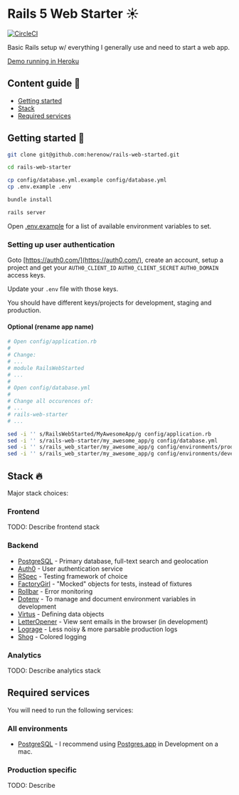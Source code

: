 # Rails 5 Web Starter ☀️

[![CircleCI](https://circleci.com/gh/herenow/rails-web-starter.svg?style=svg)](https://circleci.com/gh/herenow/rails-web-starter)

Basic Rails setup w/ everything I generally use and need to start a web app.

[Demo running in Heroku](https://rails-web-starter.herokuapp.com)

## Content guide 📜
* [Getting started](#getting-started)
* [Stack](#stack)
* [Required services](#required-services)

## <a name="getting-started"></a> Getting started 🔧

```bash
git clone git@github.com:herenow/rails-web-started.git

cd rails-web-starter

cp config/database.yml.example config/database.yml
cp .env.example .env

bundle install

rails server
```

Open [.env.example](https://github.com/herenow/rails-web-starter/blob/master/.env.example) for a list of available environment variables to set.

### Setting up user authentication

Goto [https://auth0.com/](https://auth0.com/), create an account, setup a project and get your `AUTH0_CLIENT_ID` `AUTH0_CLIENT_SECRET` `AUTH0_DOMAIN` access keys.

Update your `.env` file with those keys.

You should have different keys/projects for development, staging and production.

#### Optional (rename app name)

```bash
# Open config/application.rb
#
# Change:
# ...
# module RailsWebStarted
# ...
#
# Open config/database.yml
#
# Change all occurences of:
# ...
# rails-web-starter
# ...

sed -i '' s/RailsWebStarted/MyAwesomeApp/g config/application.rb
sed -i '' s/rails-web-starter/my_awesome_app/g config/database.yml
sed -i '' s/rails_web_starter/my_awesome_app/g config/environments/production.rb
sed -i '' s/rails_web_starter/my_awesome_app/g config/environments/development.rb
```

## <a name="stack"></a> Stack 🔥

Major stack choices:

### Frontend

TODO: Describe frontend stack

### Backend

* [PostgreSQL](https://www.postgresql.org/) - Primary database, full-text search and geolocation
* [Auth0](https://auth0.com/) - User authentication service
* [RSpec](https://github.com/rspec/rspec-rails) - Testing framework of choice
* [FactoryGirl](https://github.com/thoughtbot/factory_girl) - "Mocked" objects for tests, instead of fixtures
* [Rollbar](https://rollbar.com/) - Error monitoring
* [Dotenv](https://github.com/bkeepers/dotenv) - To manage and document environment variables in development
* [Virtus](https://github.com/solnic/virtus) - Defining data objects
* [LetterOpener](https://github.com/ryanb/letter_opener) - View sent emails in the browser (in development)
* [Lograge](https://github.com/roidrage/lograge) - Less noisy & more parsable production logs
* [Shog](https://github.com/phallguy/shog) - Colored logging

### Analytics

TODO: Describe analytics stack

## <a name="required-services"></a> Required services

You will need to run the following services:

### All environments

* [PostgreSQL](https://postgresapp.com/) - I recommend using [Postgres.app](https://postgresapp.com/) in Development on a mac.

### Production specific

TODO: Describe
